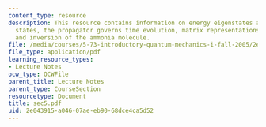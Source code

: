 ```yaml
---
content_type: resource
description: This resource contains information on energy eigenstates are stationary
  states, the propagator governs time evolution, matrix representations of the propagator,
  and inversion of the ammonia molecule.
file: /media/courses/5-73-introductory-quantum-mechanics-i-fall-2005/2e043915a04607aeeb9068dce4ca5d52_sec5.pdf
file_type: application/pdf
learning_resource_types:
- Lecture Notes
ocw_type: OCWFile
parent_title: Lecture Notes
parent_type: CourseSection
resourcetype: Document
title: sec5.pdf
uid: 2e043915-a046-07ae-eb90-68dce4ca5d52
---
```

